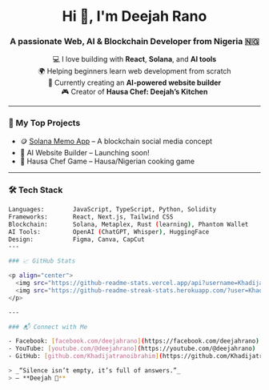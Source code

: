 <h1 align="center">Hi 👋, I'm Deejah Rano</h1>
<h3 align="center">A passionate Web, AI & Blockchain Developer from Nigeria 🇳🇬</h3>

<p align="center">
  💻 I love building with <strong>React</strong>, <strong>Solana</strong>, and <strong>AI tools</strong><br>
  🌍 Helping beginners learn web development from scratch<br>
  🧠 Currently creating an <strong>AI-powered website builder</strong><br>
  🎮 Creator of <strong>Hausa Chef: Deejah’s Kitchen</strong><br>
</p>

---

### 🚀 My Top Projects

- 🪙 [Solana Memo App](#) – A blockchain social media concept  
- 🧠 AI Website Builder – Launching soon!  
- 🥘 Hausa Chef Game – Hausa/Nigerian cooking game  

---

### 🛠️ Tech Stack

```bash
Languages:        JavaScript, TypeScript, Python, Solidity  
Frameworks:       React, Next.js, Tailwind CSS  
Blockchain:       Solana, Metaplex, Rust (learning), Phantom Wallet  
AI Tools:         OpenAI (ChatGPT, Whisper), HuggingFace  
Design:           Figma, Canva, CapCut  
---

### 📈 GitHub Stats

<p align="center">
  <img src="https://github-readme-stats.vercel.app/api?username=Khadijatranoibrahim&show_icons=true&theme=radical" width="400"/>
  <img src="https://github-readme-streak-stats.herokuapp.com/?user=Khadijatranoibrahim&theme=radical" width="400"/>
</p>

---

### 📬 Connect with Me

- Facebook: [facebook.com/deejahrano](https://facebook.com/deejahrano)  
- YouTube: [youtube.com/@deejahrano](https://youtube.com/@deejahrano)  
- GitHub: [github.com/Khadijatranoibrahim](https://github.com/Khadijatranoibrahim)

> _“Silence isn’t empty, it’s full of answers.”_  
> — **Deejah 💙**
